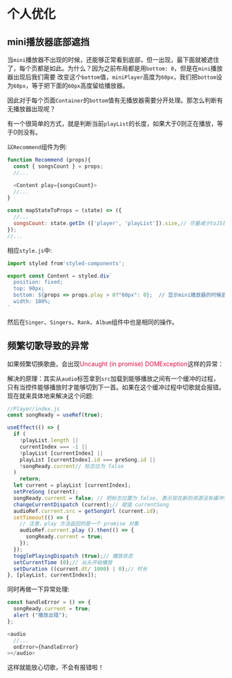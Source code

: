 # 个人优化

## mini播放器底部遮挡

当`mini`播放器不出现的时候，还能够正常看到底部，但一出现，最下面就被遮住了，每个页都是如此。为什么？因为之前布局都是用`bottom: 0`，但是在`mini`播放器出现后我们需要 改变这个`bottom`值，`miniPlayer`高度为`60px`，我们把`bottom`设为`60px`，等于把下面的`60px`高度留给播放器。

因此对于每个页面`Container`的`bottom`值有无播放器需要分开处理。那怎么判断有无播放器出现呢？

有一个很简单的方式，就是判断当前`playList`的长度，如果大于0则正在播放，等于0则没有。

以`Recommend`组件为例:
```javascript
function Recommend (props){
  const { songsCount } = props;
  //...

  <Content play={songsCount}>
  //...
}

const mapStateToProps = (state) => ({
  //...
  songsCount: state.getIn (['player', 'playList']).size,// 尽量减少toJS操作，直接取 size属性就代表了list的长度
});
//...
```
相应`style.js`中:
```javascript
import styled from'styled-components';

export const Content = styled.div`
  position: fixed;
  top: 90px;
  bottom: ${props => props.play > 0?"60px": 0};  // 显示mini播放器的时候底部bottom就要上提60px
  width: 100%;
`
```

然后在`Singer`、`Singers`、`Rank`、`Album`组件中也是相同的操作。

## 频繁切歌导致的异常
如果频繁切换歌曲，会出现<font color=#DD1144>Uncaught (in promise) DOMException</font>这样的异常：

解决的原理：其实从`audio`标签拿到`src`加载到能够播放之间有一个缓冲的过程，只有当控件能够播放时才能够切到下一首。如果在这个缓冲过程中切歌就会报错。现在就来具体地来解决这个问题:

```javascript
//Player/index.js
const songReady = useRef(true);

useEffect(() => {
  if (
    !playList.length ||
    currentIndex === -1 ||
    !playList [currentIndex] ||
    playList [currentIndex].id === preSong.id ||
    !songReady.current// 标志位为 false
  )
    return;
  let current = playList [currentIndex];
  setPreSong (current);
  songReady.current = false; // 把标志位置为 false, 表示现在新的资源没有缓冲完成，不能切歌
  changeCurrentDispatch (current);// 赋值 currentSong
  audioRef.current.src = getSongUrl (current.id);
  setTimeout(() => {
    // 注意，play 方法返回的是一个 promise 对象
    audioRef.current.play ().then(() => {
      songReady.current = true;
    });
  });
  togglePlayingDispatch (true);// 播放状态
  setCurrentTime (0);// 从头开始播放
  setDuration ((current.dt/ 1000) | 0);// 时长
}, [playList, currentIndex]);
```
同时再做一下异常处理:

```javascript
const handleError = () => {
  songReady.current = true;
  alert ("播放出错");
};

<audio
  //...
  onError={handleError}
></audio>
```
这样就能放心切歌，不会有报错啦！
